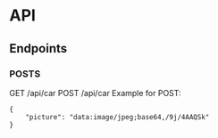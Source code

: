# API

## Endpoints

### POSTS
GET    /api/car
POST   /api/car
Example for POST:
```
{
    "picture": "data:image/jpeg;base64,/9j/4AAQSk"
}
```


